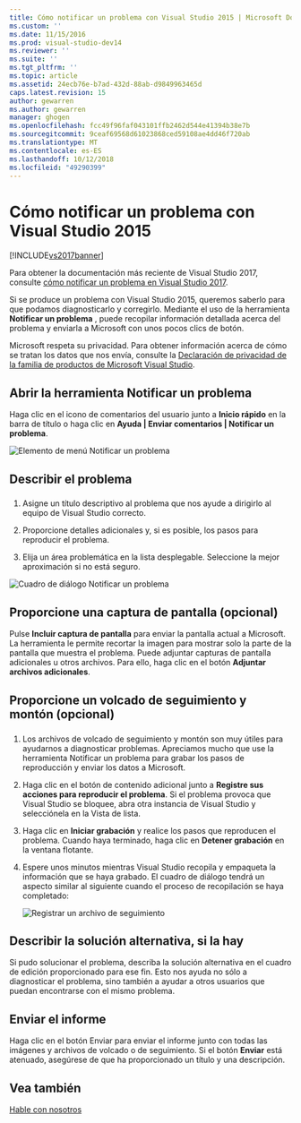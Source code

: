 ```yaml
---
title: Cómo notificar un problema con Visual Studio 2015 | Microsoft Docs
ms.custom: ''
ms.date: 11/15/2016
ms.prod: visual-studio-dev14
ms.reviewer: ''
ms.suite: ''
ms.tgt_pltfrm: ''
ms.topic: article
ms.assetid: 24ecb76e-b7ad-432d-88ab-d9849963465d
caps.latest.revision: 15
author: gewarren
ms.author: gewarren
manager: ghogen
ms.openlocfilehash: fcc49f96faf043101ffb2462d544e41394b38e7b
ms.sourcegitcommit: 9ceaf69568d61023868ced59108ae4dd46f720ab
ms.translationtype: MT
ms.contentlocale: es-ES
ms.lasthandoff: 10/12/2018
ms.locfileid: "49290399"
---
```

# <a name="how-to-report-a-problem-with-visual-studio-2015"></a>Cómo notificar un problema con Visual Studio 2015
[!INCLUDE[vs2017banner](../includes/vs2017banner.md)]

Para obtener la documentación más reciente de Visual Studio 2017, consulte [cómo notificar un problema en Visual Studio 2017](/visualstudio/ide/how-to-report-a-problem-with-visual-studio-2017).

Si se produce un problema con Visual Studio 2015, queremos saberlo para que podamos diagnosticarlo y corregirlo.  Mediante el uso de la herramienta **Notificar un problema** , puede recopilar información detallada acerca del problema y enviarla a Microsoft con unos pocos clics de botón.  
  
 Microsoft respeta su privacidad. Para obtener información acerca de cómo se tratan los datos que nos envía, consulte la [Declaración de privacidad de la familia de productos de Microsoft Visual Studio](https://www.visualstudio.com/en-us/dn948229).  
  
## <a name="open-the-report-a-problem-tool"></a>Abrir la herramienta Notificar un problema  
 Haga clic en el icono de comentarios del usuario junto a **Inicio rápido** en la barra de título o haga clic en **Ayuda &#124; Enviar comentarios &#124; Notificar un problema**.  
  
 ![Elemento de menú Notificar un problema](../ide/media/report-a-problem-menu-item.png "Elemento de menú Notificar un problema")  
  
## <a name="describe-the-problem"></a>Describir el problema  
  
###  <a name="describe_the_problem"></a>  
  
1.  Asigne un título descriptivo al problema que nos ayude a dirigirlo al equipo de Visual Studio correcto.  
  
2.  Proporcione detalles adicionales y, si es posible, los pasos para reproducir el problema.  
  
3.  Elija un área problemática en la lista desplegable. Seleccione la mejor aproximación si no está seguro.  
  
 ![Cuadro de diálogo Notificar un problema](../ide/media/report-a-problem-dialog.png "Cuadro de diálogo Notificar un problema")  
  
## <a name="provide-a-screenshot-optional"></a>Proporcione una captura de pantalla (opcional)  
 Pulse **Incluir captura de pantalla** para enviar la pantalla actual a Microsoft. La herramienta le permite recortar la imagen para mostrar solo la parte de la pantalla que muestra el problema. Puede adjuntar capturas de pantalla adicionales u otros archivos. Para ello, haga clic en el botón **Adjuntar archivos adicionales**.  
  
## <a name="provide-a-trace-and-heap-dump-optional"></a>Proporcione un volcado de seguimiento y montón (opcional)  
  
###  <a name="provide_a_trace_and_heap_dump"></a>  
  
1.  Los archivos de volcado de seguimiento y montón son muy útiles para ayudarnos a diagnosticar problemas.   Apreciamos mucho que use la herramienta Notificar un problema para grabar los pasos de reproducción y enviar los datos a Microsoft.  
  
2.  Haga clic en el botón de contenido adicional junto a **Registre sus acciones para reproducir el problema**. Si el problema provoca que Visual Studio se bloquee, abra otra instancia de Visual Studio y selecciónela en la Vista de lista.  
  
3.  Haga clic en **Iniciar grabación** y realice los pasos que reproducen el problema. Cuando haya terminado, haga clic en **Detener grabación** en la ventana flotante.  
  
4.  Espere unos minutos mientras Visual Studio recopila y empaqueta la información que se haya grabado. El cuadro de diálogo tendrá un aspecto similar al siguiente cuando el proceso de recopilación se haya completado:  
  
     ![Registrar un archivo de seguimiento](../ide/media/record-a-trace-file.png "Registrar un archivo de seguimiento")  
  
## <a name="describe-the-workaround-if-there-is-one"></a>Describir la solución alternativa, si la hay  
 Si pudo solucionar el problema, describa la solución alternativa en el cuadro de edición proporcionado para ese fin. Esto nos ayuda no sólo a diagnosticar el problema, sino también a ayudar a otros usuarios que puedan encontrarse con el mismo problema.  
  
## <a name="submit-the-report"></a>Enviar el informe  
 Haga clic en el botón Enviar para enviar el informe junto con todas las imágenes y archivos de volcado o de seguimiento. Si el botón **Enviar** está atenuado, asegúrese de que ha proporcionado un título y una descripción.  
  
## <a name="see-also"></a>Vea también  
 [Hable con nosotros](../ide/talk-to-us.md)

